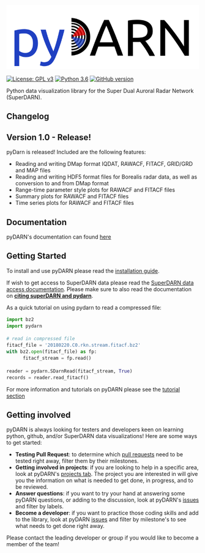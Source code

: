 ![pydarn](docs/imgs/pydarn_logo.png)

[![License: GPL v3](https://img.shields.io/badge/License-GPLv3-blue.svg)](https://www.gnu.org/licenses/gpl-3.0) [![Python 3.6](https://img.shields.io/badge/python-3.6-blue.svg)](https://www.python.org/downloads/release/python-360/) [![GitHub version](https://badge.fury.io/gh/boennemann%2Fbadges.svg)](http://badge.fury.io/gh/boennemann%2Fbadges)

Python data visualization library for the Super Dual Auroral Radar Network (SuperDARN).

## Changelog

## Version 1.0 - Release!

pyDarn is released! Included are the following features:
- Reading and writing DMap format IQDAT, RAWACF, FITACF, GRID/GRD and MAP files
- Reading and writing HDF5 format files for Borealis radar data, as well as conversion to and from DMap format
- Range-time parameter style plots for RAWACF and FITACF files
- Summary plots for RAWACF and FITACF files
- Time series plots for RAWACF and FITACF files

## Documentation

pyDARN's documentation can found [here](https://pydarn.readthedocs.io/en/latest)

## Getting Started

To install and use pyDARN please read the [installation guide](https://pydarn.readthedocs.io/en/latest/user/install/).

If wish to get access to SuperDARN data please read the [SuperDARN data access documentation](https://pydarn.readthedocs.io/en/latest/user/superdarn_data/).
Please make sure to also read the documentation on [**citing superDARN and pydarn**](https://pydarn.readthedocs.io/en/latest/user/citing/). 

As a quick tutorial on using pydarn to read a compressed file: 
``` python
import bz2
import pydarn 

# read in compressed file
fitacf_file = '20180220.C0.rkn.stream.fitacf.bz2'
with bz2.open(fitacf_file) as fp: 
      fitacf_stream = fp.read()

reader = pydarn.SDarnRead(fitacf_stream, True)
records = reader.read_fitacf()
```

For more information and tutorials on pyDARN please see the [tutorial section](https://pydarn.readthedocs.io/en/latest/)

## Getting involved

pyDARN is always looking for testers and developers keen on learning python, github, and/or SuperDARN data visualizations! 
Here are some ways to get started: 

  - **Testing Pull Request**: to determine which [pull requests](https://github.com/SuperDARN/pydarn/pulls) need to be tested right away, filter them by their milestones.
  - **Getting involved in projects**: if you are looking to help in a specific area, look at pyDARN's [projects tab](https://github.com/SuperDARN/pydarn/projects). The project you are interested in will give you the information on what is needed to get done, in progress, and to be reviewed. 
  - **Answer questions**: if you want to try your hand at answering some pyDARN questions, or adding to the discussion, look at pyDARN's [issues](https://github.com/SuperDARN/pydarn/issues) and filter by labels.
  - **Become a developer**: if you want to practice those coding skills and add to the library, look at pyDARN [issues](https://github.com/SuperDARN/pydarn/issues) and filter by milestone's to see what needs to get done right away. 

Please contact the leading developer or group if you would like to become a member of the team!
